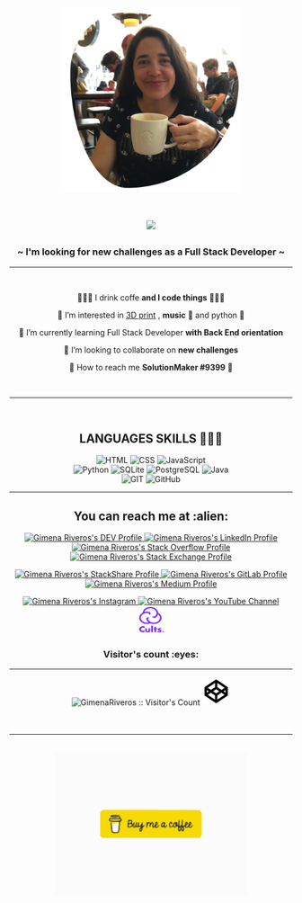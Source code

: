 <p align="center" width="400">
   <img src="https://raw.githubusercontent.com/Gimena-Riveros/AllYouNeedIs.../main/AboutMe/photoReadmeGitHubMini_withoutBkGrN.png" align="center" width="320" />
   
</p>
<h1 align="center">
      <img src="https://readme-typing-svg.herokuapp.com?font=Fira+Code&weight=500&size=36&duration=4000&pause=700&color=1ED6A6&center=true&vCenter=true&random=false&width=500&height=60&lines=Hi+there!+%F0%9F%91%8B;I'm+Gimena+Riveros+%F0%9F%91%A9%F0%9F%8F%BB%E2%80%8D%F0%9F%92%BB" />
</h1>
<p>
   <h3 align="center"> ~ I'm looking for new challenges as a Full Stack Developer ~</h3>
   <hr> <br>
</p>

<div align="center">
   
  💁🏻‍♀️  I drink coffe **and I code things** 👩🏻‍💻 

  👀  I’m interested in <a href="https://cults3d.com/en/users/DesignHouse3D/3d-models" target="_blank" > 3D print</a> , **music** 🎹 and python 🐍 

  🌱  I’m currently learning Full Stack Developer **with Back End orientation** 

  🔭  I’m looking to collaborate on **new challenges**

  👾  How to reach me **SolutionMaker #9399** 🖖 
</div>
<br> <hr> <br>
<h2 align="center">LANGUAGES SKILLS 👩🏻‍💻</h2>
<div align="center">
   <img src="https://www.vectorlogo.zone/logos/w3_html5/w3_html5-icon.svg" alt="HTML" height="50" width="50">
   
   <img src="https://www.vectorlogo.zone/logos/w3_css/w3_css-icon.svg" alt="CSS" height="50" width="50">
   
   <img src="https://www.vectorlogo.zone/logos/javascript/javascript-icon.svg" alt="JavaScript" height="50" width="50">
   
</div>

<div align="center">
   <img src="https://www.vectorlogo.zone/logos/python/python-icon.svg" alt="Python" height="50" width="50">
   
   <img src="https://www.vectorlogo.zone/logos/sqlite/sqlite-ar21.svg" alt="SQLite" height="50" width="50">
   
   <img src="https://www.vectorlogo.zone/logos/postgresql/postgresql-icon.svg" alt="PostgreSQL" height="50" width="50">
   
   <img src="https://www.vectorlogo.zone/logos/java/java-icon.svg" alt="Java" height="50" width="50">
   
</div>
<div align="center">
   <img src="https://www.vectorlogo.zone/logos/git-scm/git-scm-icon.svg" alt="GIT" height="50" width="50">
   
   <img src="https://www.vectorlogo.zone/logos/github/github-icon.svg" alt="GitHub" height="50" width="50">
</div>

<hr>
<h2 align="center">You can reach me at :alien:</h2>


<p align="center">
  <a href="https://dev.to/">
    <img src="https://d2fltix0v2e0sb.cloudfront.net/dev-badge.svg" alt="Gimena Riveros's DEV Profile" height="50" width="50">
  </a>

  <a href="https://www.linkedin.com/" target="blank">
    <img src="https://www.vectorlogo.zone/logos/linkedin/linkedin-icon.svg" alt="Gimena Riveros's LinkedIn Profile" height="50" width="50">
  </a>

  <a href="https://stackoverflow.com/users/20037931/solution-maker?tab=profile">
    <img src="https://www.vectorlogo.zone/logos/stackoverflow/stackoverflow-icon.svg" alt="Gimena Riveros's Stack Overflow Profile" height="50" width="50">
  </a>

  <a href="https://stackexchange.com/">
    <img src="https://www.vectorlogo.zone/logos/stackexchange/stackexchange-icon.svg" alt="Gimena Riveros's Stack Exchange Profile" height="50" width="50">
  </a>
  
</p>

<p align="center">
   <a href="https://stackshare.io/">
    <img src="https://cdn.worldvectorlogo.com/logos/stackshare.svg" alt="Gimena Riveros's StackShare Profile" height="50" width="50">
  </a>
   
  <a href="https://gitlab.com/AnhellO">
    <img src="https://www.vectorlogo.zone/logos/gitlab/gitlab-icon.svg" alt="Gimena Riveros's GitLab Profile" height="50" width="50">
  </a>
  
  <a href="https://medium.com/">
    <img src="https://www.vectorlogo.zone/logos/medium/medium-tile.svg" alt="Gimena Riveros's Medium Profile" height="50" width="50">
  </a>
</p> 

<p align="center">   

  <a href="[https://www.instagram.com/](https://www.instagram.com/accounts/login/?next=%2Fgimena.start.up%2F&source=omni_redirect)" target="blank">
    <img src="https://www.vectorlogo.zone/logos/instagram/instagram-icon.svg" alt="Gimena Riveros's Instagram" height="50" width="50">
  </a>
  
  <a href="https://www.youtube.com/" target="_blank" >
    <img src="https://www.vectorlogo.zone/logos/youtube/youtube-icon.svg" alt="Gimena Riveros's YouTube Channel" height="50" width="50">
  </a>

  <a href="https://cults3d.com/en/users/DesignHouse3D/3d-models" target="blank">
    <img src="https://raw.githubusercontent.com/Gimena-Riveros/AllYouNeedIs.../8a90f8afcb2369b27e0886d8817ce0a7b0fe178d/Logos/cults-3d.svg" alt="Gimena Riveros's Cults3D Profile" height="50" width="50" target="_blank" >
  </a>
</p>

<h3 align="center">Visitor's count :eyes:</h3>
<hr>
<div align="center">
   <img src="https://profile-counter.glitch.me/{Gimena-Riveros}/count.svg" alt="GimenaRiveros :: Visitor's Count" />

   <a href="https://codepen.io/gimena-riveros" target="_blank" >
       <img src="https://raw.githubusercontent.com/Gimena-Riveros/AllYouNeedIs.../77e1cb1e8906619bdde0403d6ac77afc6a6d254b/Logos/codepen.svg" alt="Gimena Riveros's Codeopen Profile" height="50" width="50" target="_blank">
   </a>
</div>
<br/><br/>

<hr/>

<br/>
<div align="center">
   <a href='https://www.buymeacoffee.com/designhouse3d' target='_blank'><img height='256' style='border:0px;height:256px;' src='https://raw.githubusercontent.com/Gimena-Riveros/AllYouNeedIs.../c02c54550c38608e0bffea514a7ea649a4ab4217/Logos/buymeacoffee.svg' border='0' alt='Buy Me a Coffee at buymeacoffee.com' />
   </a>
</div>
<!---
Gimena-Riveros/Gimena-Riveros is a ✨ special ✨ repository because its `README.md` (this file) appears on your GitHub profile.
You can click the Preview link to take a look at your changes.
--->
